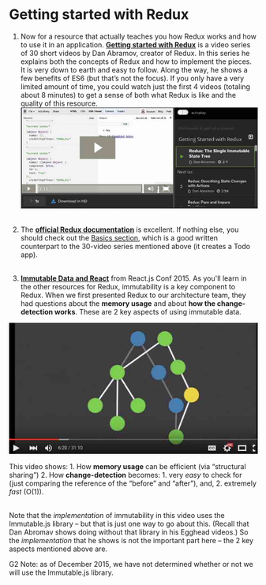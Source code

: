 # Getting started with Redux



1. Now for a resource that actually teaches you how Redux works and how to use it in an application.  [**Getting started with Redux**](https://egghead.io/series/getting-started-with-redux) is a video series of 30 short videos by Dan Abramov, creator of Redux.  In this series he explains both the concepts of Redux and how to implement the pieces.  It is very down to earth and easy to follow.  Along the way, he shows a few benefits of ES6 (but that’s not the focus).  If you only have a very limited amount of time, you could watch just the first 4 videos (totaling about 8 minutes) to get a sense of both what Redux is like and the quality of this resource.  
![](_assets/2015-12-18_18-33-59.jpg)
<br /><br />

2. The [**official Redux documentation**](http://rackt.org/redux/index.html) is excellent. If nothing else, you should check out the [Basics section](http://rackt.org/redux/docs/basics/index.html), which is a good written counterpart to the 30-video series mentioned above (it creates a Todo app).
<br /><br />

3. [**Immutable Data and React**](https://www.youtube.com/watch?v=I7IdS-PbEgI) from React.js Conf 2015.  As you'll learn in the other resources for Redux, immutability is a key component to Redux.  When we first presented Redux to our architecture team, they had questions about the **memory usage** and about **how the change-detection works**.  These are 2 key aspects of using immutable data.  

 ![](_assets/2015-12-18_19-00-01.jpg)

 This video shows:
     1. How **memory usage** can be efficient (via “structural sharing”)
     2. How **change-detection** becomes:
        1. very *easy* to check for (just comparing the reference of the “before” and “after”), and,
        2. extremely *fast* (O(1)). 
 <br /><br />
 
 Note that the *implementation* of immutability in this video uses the Immutable.js library – but that is just one way to go about this.  (Recall that Dan Abromav shows doing without that library in his Egghead videos.)  So the *implementation* that he shows is not the important part here – the 2 key aspects mentioned above are.  

 <p class="g2-note"> <span class="g2-note__heading">G2 Note</span>: as of December 2015, we have not determined whether or not we will use the <span class="bold">Immutable.js</span> library.</p>